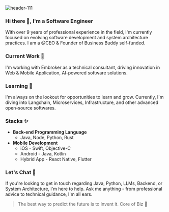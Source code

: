 ![header-111](https://github.com/core116/core116/assets/120689599/83212337-93ff-4790-bb52-b0173e8535e3)
### Hi there 👋, I'm a Software Engineer

With over 9 years of professional experience in the field, I'm currently focused on evolving software development and system architecture practices.
I am a @CEO & Founder of Business Buddy self-funded. 
### Current Work 🔭

I'm working with Embroker as a technical consultant, driving innovation in Web & Mobile Application, AI-powered software solutions.

### Learning 🌱

I'm always on the lookout for opportunities to learn and grow. Currently, I'm diving into Langchain, Microservices, Infrastructure, and other advanced open-source softwares.

### Stacks ✨

- **Back-end Programming Language**
  - Java, Node, Python, Rust
- **Mobile Development**
  - iOS - Swift, Objective-C
  - Android - Java, Kotlin
  - Hybrid App - React Native, Flutter

### Let's Chat 💬

If you're looking to get in touch regarding Java, Python, LLMs, Backend, or System Architecture, I'm here to help. Ask me anything - from professional advice to technical guidance, I'm all ears.

> The best way to predict the future is to invent it. Core of Biz 🎯

